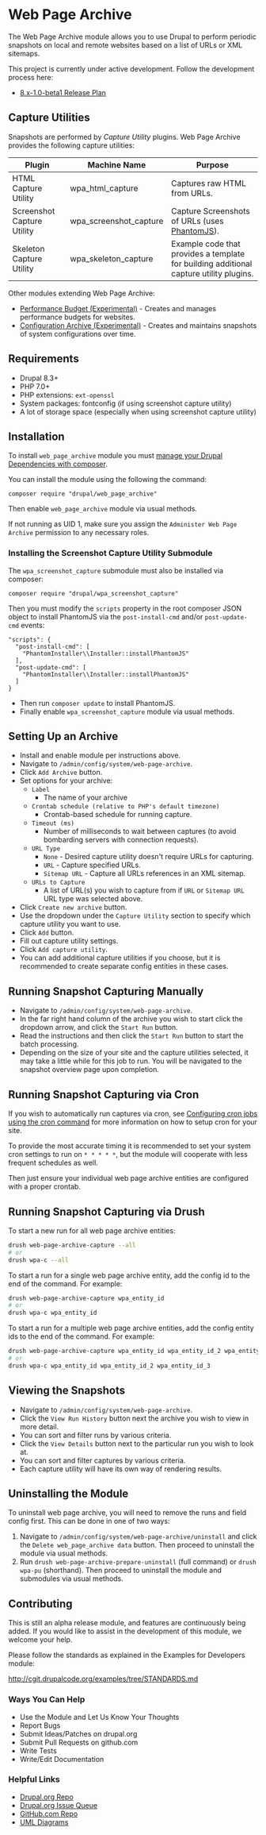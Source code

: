 # Web Page Archive

The Web Page Archive module allows you to use Drupal to perform periodic snapshots on local and remote websites based on a list of URLs or XML sitemaps.

This project is currently under active development. Follow the development process here:
- [8.x-1.0-beta1 Release Plan](https://www.drupal.org/node/2908685)

## Capture Utilities

Snapshots are performed by *Capture Utility* plugins. Web Page Archive provides the following capture utilities:

| Plugin | Machine Name | Purpose |
|-----------------|------------------------|-----------------------------------------------------------------------|
| HTML Capture Utility | wpa_html_capture | Captures raw HTML from URLs. |
| Screenshot Capture Utility | wpa_screenshot_capture | Capture Screenshots of URLs (uses [PhantomJS](http://phantomjs.org/)). |
| Skeleton Capture Utility | wpa_skeleton_capture | Example code that provides a template for building additional capture utility plugins. |

Other modules extending Web Page Archive:

- [Performance Budget (Experimental)](https://www.drupal.org/project/performance_budget) - Creates and manages performance budgets for websites.
- [Configuration Archive (Experimental)](https://www.drupal.org/project/configuration_archive) - Creates and maintains snapshots of system configurations over time.

## Requirements

- Drupal 8.3+
- PHP 7.0+
- PHP extensions: `ext-openssl`
- System packages: fontconfig (if using screenshot capture utility)
- A lot of storage space (especially when using screenshot capture utility)

## Installation

To install `web_page_archive` module you must [manage your Drupal Dependencies with composer](https://www.drupal.org/docs/develop/using-composer/using-composer-to-manage-drupal-site-dependencies).

You can install the module using the following the command:

```
composer require "drupal/web_page_archive"
```

Then enable `web_page_archive` module via usual methods.

If not running as UID 1, make sure you assign the `Administer Web Page Archive` permission to any necessary roles.

### Installing the Screenshot Capture Utility Submodule

The `wpa_screenshot_capture` submodule must also be installed via composer:

```
composer require "drupal/wpa_screenshot_capture"
```

Then you must modify the `scripts` property in the root composer JSON object to install PhantomJS via the `post-install-cmd` and/or `post-update-cmd` events:

```
"scripts": {
  "post-install-cmd": [
    "PhantomInstaller\\Installer::installPhantomJS"
  ],
  "post-update-cmd": [
    "PhantomInstaller\\Installer::installPhantomJS"
  ]
}
```

- Then run `composer update` to install PhantomJS.
- Finally enable `wpa_screenshot_capture` module via usual methods.

## Setting Up an Archive

- Install and enable module per instructions above.
- Navigate to `/admin/config/system/web-page-archive`.
- Click `Add Archive` button.
- Set options for your archive:
  - `Label`
    - The name of your archive
  - `Crontab schedule (relative to PHP's default timezone)`
    - Crontab-based schedule for running capture.
  - `Timeout (ms)`
    - Number of milliseconds to wait between captures (to avoid bombarding servers with connection requests).
  - `URL Type`
    - `None` - Desired capture utility doesn't require URLs for capturing.
    - `URL` - Capture specified URLs.
    - `Sitemap URL` - Capture all URLs references in an XML sitemap.
  - `URLs to Capture`
    - A list of URL(s) you wish to capture from if `URL` or `Sitemap URL` URL type was selected above.
- Click `Create new archive` button.
- Use the dropdown under the `Capture Utility` section to specify which capture utility you want to use.
- Click `Add` button.
- Fill out capture utility settings.
- Click `Add capture utility`.
- You can add additional capture utilities if you choose, but it is recommended to create separate config entities in these cases.

## Running Snapshot Capturing Manually

- Navigate to `/admin/config/system/web-page-archive`.
- In the far right hand column of the archive you wish to start click the dropdown arrow, and click the `Start Run` button.
- Read the instructions and then click the `Start Run` button to start the batch processing.
- Depending on the size of your site and the capture utilities selected, it may take a little while for this job to run. You will be navigated to the snapshot overview page upon completion.

## Running Snapshot Capturing via Cron

If you wish to automatically run captures via cron, see [Configuring cron jobs using the cron command](https://www.drupal.org/docs/7/setting-up-cron-for-drupal/configuring-cron-jobs-using-the-cron-command) for more information on how to setup cron for your site.

To provide the most accurate timing it is recommended to set your system cron settings to run on `* * * * *`, but the module will cooperate with less frequent schedules as well.

Then just ensure your individual web page archive entities are configured with a proper crontab.

## Running Snapshot Capturing via Drush

To start a new run for all web page archive entities:
```bash
drush web-page-archive-capture --all
# or
drush wpa-c --all
```

To start a run for a single web page archive entity, add the config id to the end of the command. For example:
```bash
drush web-page-archive-capture wpa_entity_id
# or
drush wpa-c wpa_entity_id
```

To start a run for a multiple web page archive entities, add the config entity ids to the end of the command. For example:
```bash
drush web-page-archive-capture wpa_entity_id wpa_entity_id_2 wpa_entity_id_3
# or
drush wpa-c wpa_entity_id wpa_entity_id_2 wpa_entity_id_3
```

## Viewing the Snapshots

- Navigate to `/admin/config/system/web-page-archive`.
- Click the `View Run History` button next the archive you wish to view in more detail.
- You can sort and filter runs by various criteria.
- Click the `View Details` button next to the particular run you wish to look at.
- You can sort and filter captures by various criteria.
- Each capture utility will have its own way of rendering results.

## Uninstalling the Module

To uninstall web page archive, you will need to remove the runs and field config first. This can be done in one of two ways:

1. Navigate to `/admin/config/system/web-page-archive/uninstall` and click the `Delete web_page_archive data` button. Then proceed to uninstall the module via usual methods.
2. Run `drush web-page-archive-prepare-uninstall` (full command) or `drush wpa-pu` (shorthand). Then proceed to uninstall the module and submodules via usual methods.

## Contributing

This is still an alpha release module, and features are continuously being added. If you would like to assist in the development of this module, we welcome your help.

Please follow the standards as explained in the Examples for Developers module:

http://cgit.drupalcode.org/examples/tree/STANDARDS.md

### Ways You Can Help

- Use the Module and Let Us Know Your Thoughts
- Report Bugs
- Submit Ideas/Patches on drupal.org
- Submit Pull Requests on github.com
- Write Tests
- Write/Edit Documentation

### Helpful Links

- [Drupal.org Repo](https://www.drupal.org/project/web_page_archive)
- [Drupal.org Issue Queue](https://www.drupal.org/project/issues/2888559)
- [GitHub.com Repo](https://github.com/WidgetsBurritos/web_page_archive)
- [UML Diagrams](diagrams)
